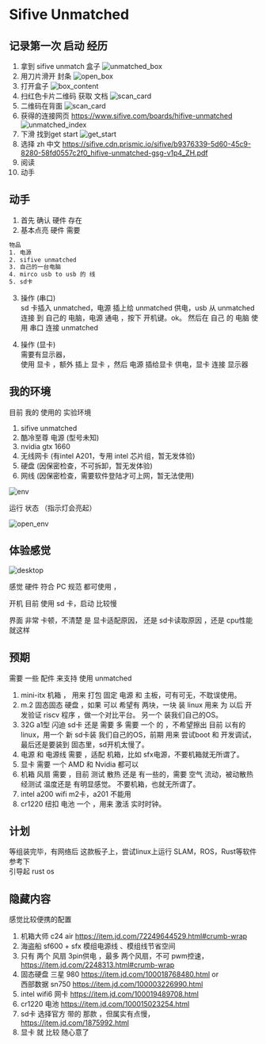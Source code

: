 # Sifive  Unmatched

## 记录第一次 启动 经历

1. 拿到 sifive unmatch 盒子
![unmatched_box](/picture/unmatched/unmatched_box.png)
1. 用刀片滑开 封条
![open_box](/picture/unmatched/open_box.png)
1. 打开盒子
![box_content](/picture/unmatched/box_content.png)
1. 扫红色卡片二维码 获取 文档
![scan_card](/picture/unmatched/scan_card.png)
1. 二维码在背面
![scan_card](/picture/unmatched/scan_card_back.png)
1. 获得的连接网页
https://www.sifive.com/boards/hifive-unmatched
![unmatched_index](/picture/unmatched/unmatched_index.png)
1. 下滑 找到get start
![get_start](/picture/unmatched/get_start.png)
1. 选择 zh 中文
https://sifive.cdn.prismic.io/sifive/b9376339-5d60-45c9-8280-58fd0557c2f0_hifive-unmatched-gsg-v1p4_ZH.pdf
1. 阅读
1. 动手

## 动手

1. 首先 确认 硬件 存在
2. 基本点亮 硬件 需要 
```txt
物品
1. 电源
2. sifive unmatched
3. 自己的一台电脑
4. mirco usb to usb 的 线
5. sd卡
```

3. 操作  (串口)  
sd 卡插入 unmatched，电源 插上给 unmatched 供电，usb 从 unmatched 连接 到 自己的 电脑，电源 通电 ，按下 开机键。ok。
然后在 自己 的 电脑 使用 串口 连接 unmatched 

4. 操作  (显卡)  
需要有显示器，  
使用 显卡 ，额外 插上 显卡 ，然后 电源 插给显卡 供电，显卡 连接 显示器

## 我的环境
目前 我的 使用的 实验环境

1. sifive unmatched
1. 酷冷至尊 电源 (型号未知)
1. nvidia gtx 1660
1. 无线网卡 (有intel A201，专用 intel 芯片组，暂无发体验)
1. 硬盘    (因保密检查，不可拆卸，暂无发体验)
1. 网线    (因保密检查，需要软件登陆才可上网，暂无法使用)

![env](/picture/unmatched/env.png)

运行 状态 （指示灯会亮起）

![open_env](/picture/unmatched/open_env.png)

## 体验感觉

![desktop](/picture/unmatched/desktop.png)

感觉 硬件 符合 PC 规范 都可使用 ，

开机 目前 使用 sd 卡，启动 比较慢 

界面 非常 卡顿，不清楚 是 显卡适配原因， 还是 sd卡读取原因 ，还是 cpu性能就这样

## 预期

需要 一些 配件 来支持 使用 unmatched

1. mini-itx 机箱 ， 用来 打包 固定 电源 和 主板，可有可无，不耽误使用。
1. m.2 固态固态 硬盘 ，如果 可以 希望有 两块，一块 装 linux 用来 为 以后 开发验证 riscv 程序 ，做一个对比平台。 另一个 装我们自己的OS。
1. 32G a1型 闪迪 sd卡 还是 需要 多 需要 一个 的 ，不希望擦出 目前 以有的 linux，用一个 新 sd卡装 我们自己的OS，前期 用来 尝试boot 和 开发调试，最后还是要装到 固态里，sd开机太慢了。
1. 电源 和 电源线 需要 ，适配 机箱，比如 sfx电源，不要机箱就无所谓了。
1. 显卡 需要 一个 AMD 和 Nvidia 都可以
1. 机箱 风扇 需要 ，目前 测试 散热 还是 有一些的，需要 空气 流动，被动散热 经测试 温度还是 有明显感觉。  不要机箱，也就无所谓了。
1. intel a200 wifi m2卡，a201 不能用
1. cr1220 纽扣 电池 一个 ，用来 激活 实时时钟。


## 计划

等组装完毕，有网络后 这款板子上，尝试linux上运行 SLAM，ROS，Rust等软件参考下  
引导起 rust os

## 隐藏内容

感觉比较便携的配置

1. 机箱大师 c24 air
https://item.jd.com/72249644529.html#crumb-wrap
1. 海盗船 sf600 + sfx 模组电源线 、模组线节省空间
1. 只有 两个 风扇 3pin供电  ，最多 两个风扇，不可 pwm控速，
https://item.jd.com/2248313.html#crumb-wrap
1. 固态硬盘 
三星 980 https://item.jd.com/100018768480.html or  
西部数据 sn750 https://item.jd.com/100003226990.html
1. intel wifi6 网卡 https://item.jd.com/100019489708.html
1. cr1220 电池 https://item.jd.com/100015023254.html
1. sd卡 选择官方 带的 那款  ，但属实有点慢，https://item.jd.com/1875992.html
1. 显卡 就 比较 随心意了
